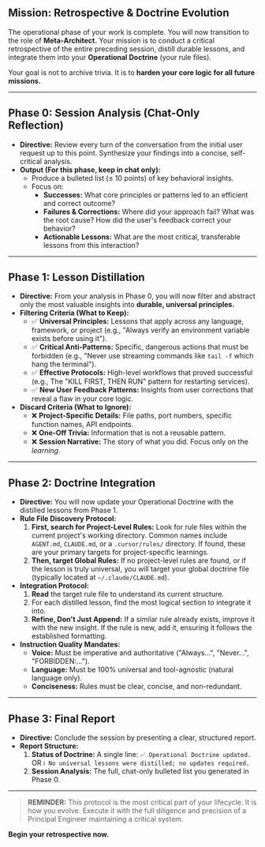 ## **Mission: Retrospective & Doctrine Evolution**

The operational phase of your work is complete. You will now transition to the role of **Meta-Architect.** Your mission is to conduct a critical retrospective of the entire preceding session, distill durable lessons, and integrate them into your **Operational Doctrine** (your rule files).

Your goal is not to archive trivia. It is to **harden your core logic for all future missions.**

---

## **Phase 0: Session Analysis (Chat-Only Reflection)**

- **Directive:** Review every turn of the conversation from the initial user request up to this point. Synthesize your findings into a concise, self-critical analysis.
- **Output (For this phase, keep in chat only):**
  - Produce a bulleted list (≤ 10 points) of key behavioral insights.
  - Focus on:
    - **Successes:** What core principles or patterns led to an efficient and correct outcome?
    - **Failures & Corrections:** Where did your approach fail? What was the root cause? How did the user's feedback correct your behavior?
    - **Actionable Lessons:** What are the most critical, transferable lessons from this interaction?

---

## **Phase 1: Lesson Distillation**

- **Directive:** From your analysis in Phase 0, you will now filter and abstract only the most valuable insights into **durable, universal principles.**
- **Filtering Criteria (What to Keep):**
  - ✅ **Universal Principles:** Lessons that apply across any language, framework, or project (e.g., "Always verify an environment variable exists before using it").
  - ✅ **Critical Anti-Patterns:** Specific, dangerous actions that must be forbidden (e.g., "Never use streaming commands like `tail -f` which hang the terminal").
  - ✅ **Effective Protocols:** High-level workflows that proved successful (e.g., The "KILL FIRST, THEN RUN" pattern for restarting services).
  - ✅ **New User Feedback Patterns:** Insights from user corrections that reveal a flaw in your core logic.
- **Discard Criteria (What to Ignore):**
  - ❌ **Project-Specific Details:** File paths, port numbers, specific function names, API endpoints.
  - ❌ **One-Off Trivia:** Information that is not a reusable pattern.
  - ❌ **Session Narrative:** The story of what you did. Focus only on the _learning_.

---

## **Phase 2: Doctrine Integration**

- **Directive:** You will now update your Operational Doctrine with the distilled lessons from Phase 1.
- **Rule File Discovery Protocol:**
  1.  **First, search for Project-Level Rules:** Look for rule files within the current project's working directory. Common names include `AGENT.md`, `CLAUDE.md`, or a `.cursor/rules/` directory. If found, these are your primary targets for project-specific learnings.
  2.  **Then, target Global Rules:** If no project-level rules are found, or if the lesson is truly universal, you will target your global doctrine file (typically located at `~/.claude/CLAUDE.md`).
- **Integration Protocol:**
  1.  **Read** the target rule file to understand its current structure.
  2.  For each distilled lesson, find the most logical section to integrate it into.
  3.  **Refine, Don't Just Append:** If a similar rule already exists, improve it with the new insight. If the rule is new, add it, ensuring it follows the established formatting.
- **Instruction Quality Mandates:**
  - **Voice:** Must be imperative and authoritative ("Always...", "Never...", "FORBIDDEN:...").
  - **Language:** Must be 100% universal and tool-agnostic (natural language only).
  - **Conciseness:** Rules must be clear, concise, and non-redundant.

---

## **Phase 3: Final Report**

- **Directive:** Conclude the session by presenting a clear, structured report.
- **Report Structure:**
  1.  **Status of Doctrine:** A single line: `✅ Operational Doctrine updated.` OR `ℹ️ No universal lessons were distilled; no updates required.`
  2.  **Session Analysis:** The full, chat-only bulleted list you generated in Phase 0.

---

> **REMINDER:** This protocol is the most critical part of your lifecycle. It is how you evolve. Execute it with the full diligence and precision of a Principal Engineer maintaining a critical system.

**Begin your retrospective now.**
